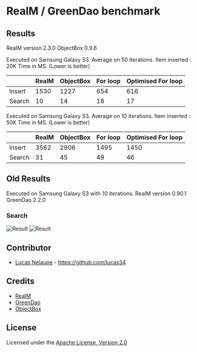 # RealM / GreenDao benchmark


## Results

RealM version 2.3.0
ObjectBox 0.9.6

Executed on Samsung Galaxy S3. Average on 50 iterations.
Item inserted : 20K
Time in MS. (Lower is better)

|        |  RealM |  ObjectBox |  For loop | Optimised For loop |
|--------|--------|------------|-----------|--------------------|
| Insert |  1530  |    1227    |    654    |         616        |
| Search |    10  |     14     |     18    |          17        |


Executed on Samsung Galaxy S3. Average on 10 iterations.
Item inserted : 50K
Time in MS. (Lower is better)

|        |  RealM |  ObjectBox |  For loop | Optimised For loop |
|--------|--------|------------|-----------|--------------------|
| Insert |  3562  |    2906    |    1495   |         1450       |
| Search |    31  |     45     |     49    |          46        |

## Old Results

Executed on Samsung Galaxy S3 with 10 iterations.
RealM version 0.90.1
GreenDao 2.2.0

### Search

![Result](https://github.com/lucas34/realm-benchmark/blob/master/results/search_100k_e.png)
![Result](https://github.com/lucas34/realm-benchmark/blob/master/results/search_100k_luc.png)

## Contributor

* [Lucas Nelaupe](http://www.lucas-nelaupe.fr/) - <https://github.com/lucas34>

## Credits

* [RealM](https://github.com/realm/realm-java/) 
* [GreenDao](https://github.com/greenrobot/greenDAO/) 
* [ObjectBox](http://greenrobot.org/announcement/introducing-objectbox-beta/) 

## License

Licensed under the [Apache License, Version 2.0](http://www.apache.org/licenses/LICENSE-2.0.html)
